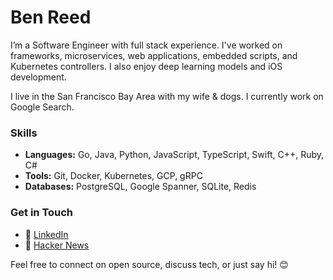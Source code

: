 # Ben Reed

I’m a Software Engineer with full stack experience. I've worked on frameworks, microservices, web applications, embedded scripts, and Kubernetes controllers. I also enjoy deep learning models and iOS development.

I live in the San Francisco Bay Area with my wife & dogs. I currently work on Google Search. 

### Skills

- **Languages:** Go, Java, Python, JavaScript, TypeScript, Swift, C++, Ruby, C#
- **Tools:** Git, Docker, Kubernetes, GCP, gRPC
- **Databases:** PostgreSQL, Google Spanner, SQLite, Redis

### Get in Touch

- 💼 [LinkedIn](https://linkedin.com/in/codeblooded)
- 📰 [Hacker News](https://news.ycombinator.com/user?id=codeblooded)


Feel free to connect on open source, discuss tech, or just say hi! 😊
